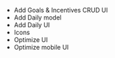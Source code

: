 * Add Goals & Incentives CRUD UI
* Add Daily model
* Add Daily UI
* Icons
* Optimize UI
* Optimize mobile UI

